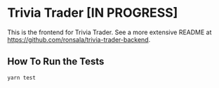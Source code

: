 # Trivia Trader [IN PROGRESS]

This is the frontend for Trivia Trader. See a more extensive README at <https://github.com/ronsala/trivia-trader-backend>.

## How To Run the Tests

`yarn test`
